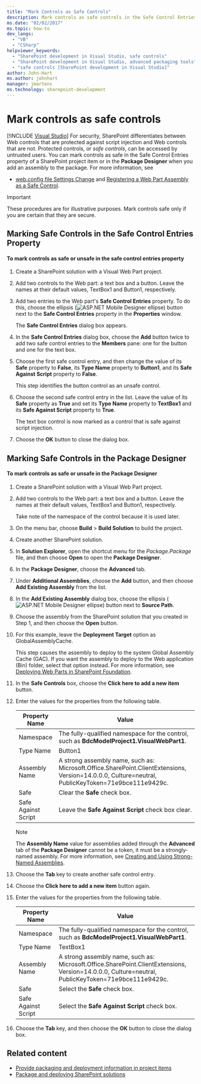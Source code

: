 ```yaml
---
title: "Mark Controls as Safe Controls"
description: Mark controls as safe controls in the Safe Control Entries property of a SharePoint project item or in the Package Designer when you add an assembly.
ms.date: "02/02/2017"
ms.topic: how-to
dev_langs:
  - "VB"
  - "CSharp"
helpviewer_keywords:
  - "SharePoint development in Visual Studio, safe controls"
  - "SharePoint development in Visual Studio, advanced packaging tools"
  - "safe controls [SharePoint development in Visual Studio]"
author: John-Hart
ms.author: johnhart
manager: jmartens
ms.technology: sharepoint-development
---
```

# Mark controls as safe controls

 [!INCLUDE [Visual Studio](~/includes/applies-to-version/vs-windows-only.md)]
  For security, SharePoint differentiates between Web controls that are protected against script injection and Web controls that are not. Protected controls, or *safe controls*, can be accessed by untrusted users. You can mark controls as safe in the Safe Control Entries property of a SharePoint project item or in the **Package Designer** when you add an assembly to the package. For more information, see

- [web.config file Settings Change](/previous-versions/office/developer/sharepoint-2007/bb802890(v=office.12)) and [Registering a Web Part Assembly as a Safe Control](/previous-versions/office/developer/sharepoint2003/dd587360(v=office.11)).

> [!IMPORTANT]
> These procedures are for illustrative purposes. Mark controls safe only if you are certain that they are secure.

## Marking Safe Controls in the Safe Control Entries Property

#### To mark controls as safe or unsafe in the safe control entries property

1. Create a SharePoint solution with a Visual Web Part project.

2. Add two controls to the Web part: a text box and a button. Leave the names at their default values, TextBox1 and Button1, respectively.

3. Add two entries to the Web part's **Safe Control Entries** property. To do this, choose the ellipsis (![ASP.NET Mobile Designer ellipse](../sharepoint/media/mwellipsis.gif "ASP.NET Mobile Designer ellipse")) button next to the **Safe Control Entries** property in the **Properties** window.

     The **Safe Control Entries** dialog box appears.

4. In the **Safe Control Entries** dialog box, choose the **Add** button twice to add two safe control entries to the **Members** pane: one for the button and one for the text box.

5. Choose the first safe control entry, and then change the value of its **Safe** property to **False**, its **Type Name** property to **Button1**, and its **Safe Against Script** property to **False**.

     This step identifies the button control as an unsafe control.

6. Choose the second safe control entry in the list. Leave the value of its **Safe** property as **True** and set its **Type Name** property to **TextBox1** and its **Safe Against Script** property to **True**.

     The text box control is now marked as a control that is safe against script injection.

7. Choose the **OK** button to close the dialog box.

## Marking Safe Controls in the Package Designer

#### To mark controls as safe or unsafe in the Package Designer

1. Create a SharePoint solution with a Visual Web Part project.

2. Add two controls to the Web part: a text box and a button. Leave the names at their default values, TextBox1 and Button1, respectively.

     Take note of the namespace of the control because it is used later.

3. On the menu bar, choose **Build** > **Build Solution** to build the project.

4. Create another SharePoint solution.

5. In **Solution Explorer**, open the shortcut menu for the *Package.Package* file, and then choose **Open** to open the **Package Designer**.

6. In the **Package Designer**, choose the **Advanced** tab.

7. Under **Additional Assemblies**, choose the **Add** button, and then choose **Add Existing Assembly** from the list.

8. In the **Add Existing Assembly** dialog box, choose the ellipsis (![ASP.NET Mobile Designer ellipse](../sharepoint/media/mwellipsis.gif "ASP.NET Mobile Designer ellipse")) button next to **Source Path**.

9. Choose the assembly from the SharePoint solution that you created in Step 1, and then choose the **Open** button.

10. For this example, leave the **Deployment Target** option as GlobalAssemblyCache.

     This step causes the assembly to deploy to the system Global Assembly Cache (GAC). If you want the assembly to deploy to the Web application (Bin) folder, select that option instead. For more information, see [Deploying Web Parts in SharePoint Foundation](/previous-versions/office/developer/sharepoint-2010/cc768621(v=office.14)).

11. In the **Safe Controls** box, choose the **Click here to add a new item** button.

12. Enter the values for the properties from the following table.

    |Property Name|Value|
    |-------------------|-----------|
    |Namespace|The fully-qualified namespace for the control, such as **BdcModelProject1.VisualWebPart1**.|
    |Type Name|Button1|
    |Assembly Name|A strong assembly name, such as: Microsoft.Office.SharePoint.ClientExtensions, Version=14.0.0.0, Culture=neutral, PublicKeyToken=71e9bce111e9429c.|
    |Safe|Clear the **Safe** check box.|
    |Safe Against Script|Leave the **Safe Against Script** check box clear.|

    > [!NOTE]
    > The **Assembly Name** value for assemblies added through the **Advanced** tab of the **Package Designer** cannot be a token, it must be a strongly-named assembly. For more information, see [Creating and Using Strong-Named Assemblies](/previous-versions/dotnet/netframework-4.0/xwb8f617(v=vs.100)).

13. Choose the **Tab** key to create another safe control entry.

14. Choose the **Click here to add a new item** button again.

15. Enter the values for the properties from the following table.

    |Property Name|Value|
    |-------------------|-----------|
    |Namespace|The fully-qualified namespace for the control, such as **BdcModelProject1.VisualWebPart1**.|
    |Type Name|TextBox1|
    |Assembly Name|A strong assembly name, such as: Microsoft.Office.SharePoint.ClientExtensions, Version=14.0.0.0, Culture=neutral, PublicKeyToken=71e9bce111e9429c.|
    |Safe|Select the **Safe** check box.|
    |Safe Against Script|Select the **Safe Against Script** check box.|

16. Choose the **Tab** key, and then choose the **OK** button to close the dialog box.

## Related content
- [Provide packaging and deployment information in project items](../sharepoint/providing-packaging-and-deployment-information-in-project-items.md)
- [Package and deploying SharePoint solutions](../sharepoint/packaging-and-deploying-sharepoint-solutions.md)
